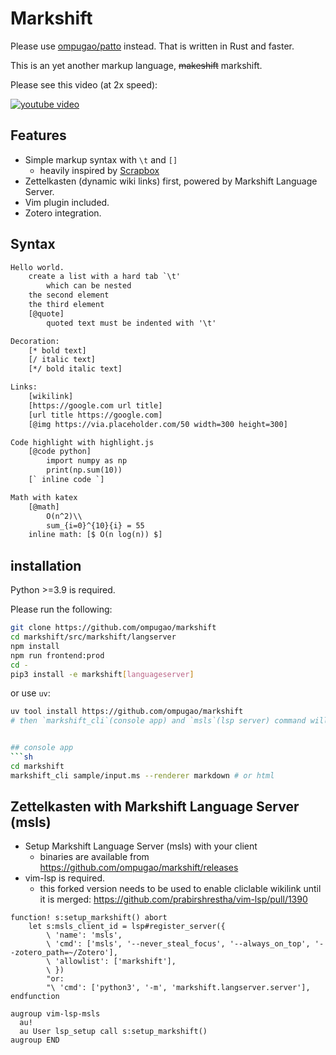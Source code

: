 # Markshift

Please use [ompugao/patto](https://github.com/ompugao/patto) instead. That is written in Rust and faster.

This is an yet another markup language, <del>makeshift</del> markshift.

Please see this video (at 2x speed):

[![youtube video](https://img.youtube.com/vi/dk67x74Z7cs/0.jpg)](https://www.youtube.com/watch?v=dk67x74Z7cs)

## Features
- Simple markup syntax with `\t` and `[]`
    - heavily inspired by [Scrapbox](https://scrapbox.io)
- Zettelkasten (dynamic wiki links) first, powered by Markshift Language Server.
- Vim plugin included.
- Zotero integration.

## Syntax
```txt
Hello world.
	create a list with a hard tab `\t'
		which can be nested
	the second element
	the third element
	[@quote]
		quoted text must be indented with '\t'

Decoration:
	[* bold text]
	[/ italic text]
	[*/ bold italic text]

Links:
	[wikilink]
	[https://google.com url title]
	[url title https://google.com]
	[@img https://via.placeholder.com/50 width=300 height=300]

Code highlight with highlight.js
	[@code python]
		import numpy as np
		print(np.sum(10))
	[` inline code `]

Math with katex
	[@math]
		O(n^2)\\
		sum_{i=0}^{10}{i} = 55
	inline math: [$ O(n log(n)) $]
```
## installation
Python >=3.9 is required.

Please run the following:
```sh
git clone https://github.com/ompugao/markshift
cd markshift/src/markshift/langserver
npm install
npm run frontend:prod
cd -
pip3 install -e markshift[languageserver]
```

or use `uv`:
```sh
uv tool install https://github.com/ompugao/markshift
# then `markshift_cli`(console app) and `msls`(lsp server) command will be availabe


## console app
```sh
cd markshift
markshift_cli sample/input.ms --renderer markdown # or html
```

## Zettelkasten with Markshift Language Server (msls)

- Setup Markshift Language Server (msls) with your client
    - binaries are available from https://github.com/ompugao/markshift/releases
- vim-lsp is required.
    - this forked version needs to be used to enable cliclable wikilink until it is merged: https://github.com/prabirshrestha/vim-lsp/pull/1390
```vim
function! s:setup_markshift() abort
    let s:msls_client_id = lsp#register_server({
        \ 'name': 'msls',
        \ 'cmd': ['msls', '--never_steal_focus', '--always_on_top', '--zotero_path=~/Zotero'],
        \ 'allowlist': ['markshift'],
        \ })
        "or:
        "\ 'cmd': ['python3', '-m', 'markshift.langserver.server'],
endfunction

augroup vim-lsp-msls
  au!
  au User lsp_setup call s:setup_markshift()
augroup END
```

